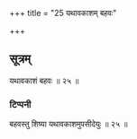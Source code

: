 +++
title = "25 यथावकाशम् बहवः"

+++
## सूत्रम्
यथावकाशं बहवः ॥ २५ ॥
### टिप्पनी
बहवस्तु शिष्या यथावकाशमुपसीदेयुः ॥ २५ ॥

